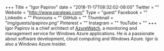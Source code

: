+++
Title = "Igor Papirov"
date = "2018-11-17T08:32:02-08:00"
Twitter = ""
Website = "http://www.paraleap.com/"
Type = "guest"
Facebook = ""
Linkedin = ""
Pronouns = ""
GitHub = ""
Thumbnail = "img/guests/ipapirov.png"
Pinterest = ""
Instagram = ""
YouTube = ""
+++
Igor Papirov is a chief architect of [AzureWatch](http://www.paraleap.com/), a monitoring and management service for Windows Azure applications. He is a passionate about software development, cloud computing and Windows Azure. Igor is also a Windows Azure Insider.
